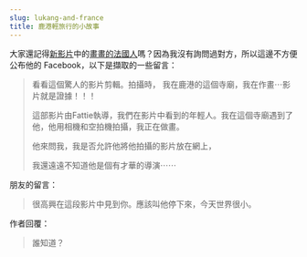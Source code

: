 ```yaml
---
slug: lukang-and-france
title: 鹿港輕旅行的小故事
---
```

大家還記得[新影片](https://youtu.be/QhEInY4Drxs)中的[畫畫的法國人](https://youtu.be/QhEInY4Drxs?t=69)嗎？因為我沒有詢問過對方，所以這邊不方便公布他的 Facebook，以下是擷取的一些留言：

> 看看這個驚人的影片剪輯。拍攝時， 我在鹿港的這個寺廟，我在作畫⋯影片就是證據！！！
> 
> 這部影片由Fattie執導，我們在影片中看到的年輕人。我在這個寺廟遇到了他，他用相機和空拍機拍攝，我正在做畫。
> 
> 他來問我，我是否允許他將他拍攝的影片放在網上，
> 
> 我還遠遠不知道他是個有才華的導演⋯⋯

<!-- truncate -->

朋友的留言：

> 很高興在這段影片中見到你。應該叫他停下來，今天世界很小。

作者回覆：

> 誰知道？